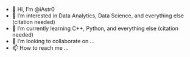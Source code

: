 - 👋 Hi, I’m @iAstr0
- 👀 I’m interested in Data Analytics, Data Science, and everything else (citation needed)
- 🌱 I’m currently learning C++, Python, and everything else (citation needed)
- 💞️ I’m looking to collaborate on ...
- 📫 How to reach me ...

<!---
iAstr0/iAstr0 is a ✨ special ✨ repository because its `README.md` (this file) appears on your GitHub profile.
You can click the Preview link to take a look at your changes.
--->
